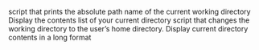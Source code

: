  script that prints the absolute path name of the current working directory
Display the contents list of your current directory
script that changes the working directory to the user’s home directory.
Display current directory contents in a long format

